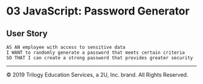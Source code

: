 # 03 JavaScript: Password Generator



## User Story

```
AS AN employee with access to sensitive data
I WANT to randomly generate a password that meets certain criteria
SO THAT I can create a strong password that provides greater security
```


- - -
© 2019 Trilogy Education Services, a 2U, Inc. brand. All Rights Reserved.
